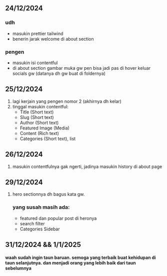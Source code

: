 ## 24/12/2024

### udh

- masukin prettier tailwind
- benerin jarak welcome di about section

### pengen

- masukin isi contentful
- di about section gambar muka gw pen bisa jadi pas di hover keluar socials gw (datanya dh gw buat di foldernya)



## 25/12/2024

1. lagi kerjain yang pengen nomor 2 (akhirnya dh kelar)
2. tinggal masukin contentful:
   - Title (Short text)
   - Slug (Short text)
   - Author (Short text)
   - Featured Image (Media)
   - Content (Rich text)
   - Categories (Short text), list

## 26/12/2024

1. masukin contentfulnya gak ngerti, jadinya masukin history di about page

## 29/12/2024

1. hero sectionnya dh bagus kata gw. 

   ### yang susah masih ada:
   - featured dan popular post di heronya
   - search filter
   - Categories Sidebar

## 31/12/2024 && 1/1/2025

#### waah sudah ingin taun baruan. semoga yang terbaik buat kehidupan di taun selanjutnya. dan menjadi orang yang lebih baik dari taun sebelumnya

